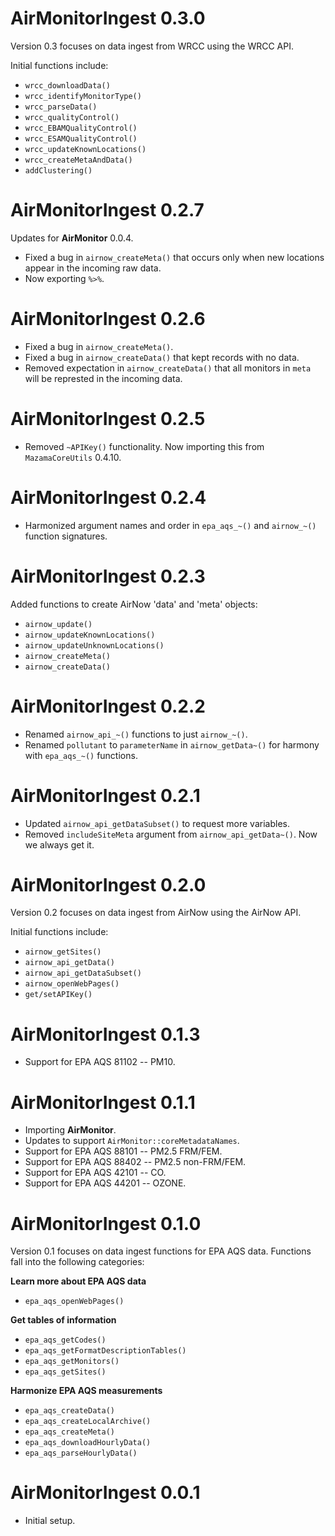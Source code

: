 # AirMonitorIngest 0.3.0

Version 0.3 focuses on data ingest from WRCC using the WRCC API.

Initial functions include:

* `wrcc_downloadData()`
* `wrcc_identifyMonitorType()`
* `wrcc_parseData()`
* `wrcc_qualityControl()`
* `wrcc_EBAMQualityControl()`
* `wrcc_ESAMQualityControl()`
* `wrcc_updateKnownLocations()`
* `wrcc_createMetaAndData()`
* `addClustering()`

# AirMonitorIngest 0.2.7

Updates for **AirMonitor** 0.0.4.

* Fixed a bug in `airnow_createMeta()` that occurs only when new locations
appear in the incoming raw data.
* Now exporting `%>%`.

# AirMonitorIngest 0.2.6

* Fixed a bug in `airnow_createMeta()`.
* Fixed a bug in `airnow_createData()` that kept records with no data.
* Removed expectation in `airnow_createData()` that all monitors in `meta`
will be represted in the incoming data.

# AirMonitorIngest 0.2.5

* Removed `~APIKey()` functionality. Now importing this from 
`MazamaCoreUtils` 0.4.10.

# AirMonitorIngest 0.2.4

* Harmonized argument names and order in `epa_aqs_~()` and `airnow_~()` function 
signatures.

# AirMonitorIngest 0.2.3

Added functions to create AirNow 'data' and 'meta' objects:

* `airnow_update()`
* `airnow_updateKnownLocations()`
* `airnow_updateUnknownLocations()`
* `airnow_createMeta()`
* `airnow_createData()`

# AirMonitorIngest 0.2.2

* Renamed `airnow_api_~()` functions to just `airnow_~()`.
* Renamed `pollutant` to `parameterName` in `airnow_getData~()` for harmony with
`epa_aqs_~()` functions.

# AirMonitorIngest 0.2.1

* Updated `airnow_api_getDataSubset()` to request more variables.
* Removed `includeSiteMeta` argument from `airnow_api_getData~()`. Now we always get it.

# AirMonitorIngest 0.2.0

Version 0.2 focuses on data ingest from AirNow using the AirNow API.

Initial functions include:

* `airnow_getSites()`
* `airnow_api_getData()`
* `airnow_api_getDataSubset()`
* `airnow_openWebPages()`
* `get/setAPIKey()`

# AirMonitorIngest 0.1.3

* Support for EPA AQS 81102 -- PM10.

# AirMonitorIngest 0.1.1

* Importing **AirMonitor**.
* Updates to support `AirMonitor::coreMetadataNames`.
* Support for EPA AQS 88101 -- PM2.5 FRM/FEM.
* Support for EPA AQS 88402 -- PM2.5 non-FRM/FEM.
* Support for EPA AQS 42101 -- CO.
* Support for EPA AQS 44201 -- OZONE.

# AirMonitorIngest 0.1.0

Version 0.1 focuses on data ingest functions for EPA AQS data. Functions fall
into the following categories:

**Learn more about EPA AQS data**

* `epa_aqs_openWebPages()` 

**Get tables of information**

* `epa_aqs_getCodes()`
* `epa_aqs_getFormatDescriptionTables()`
* `epa_aqs_getMonitors()`
* `epa_aqs_getSites()`

**Harmonize EPA AQS measurements**

* `epa_aqs_createData()`
* `epa_aqs_createLocalArchive()`
* `epa_aqs_createMeta()`
* `epa_aqs_downloadHourlyData()`
* `epa_aqs_parseHourlyData()`

# AirMonitorIngest 0.0.1

* Initial setup.
